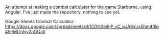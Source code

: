 An attempt at making a combat calculator for the game Starborne, using Angular.
I've just made the repository, nothing to see yet.

Google Sheets Combat Calculator:
https://docs.google.com/spreadsheets/d/1CDN0ei9jP_yC_pJA6xUx5hm40lp45eMLlhhjv2aGQa0
